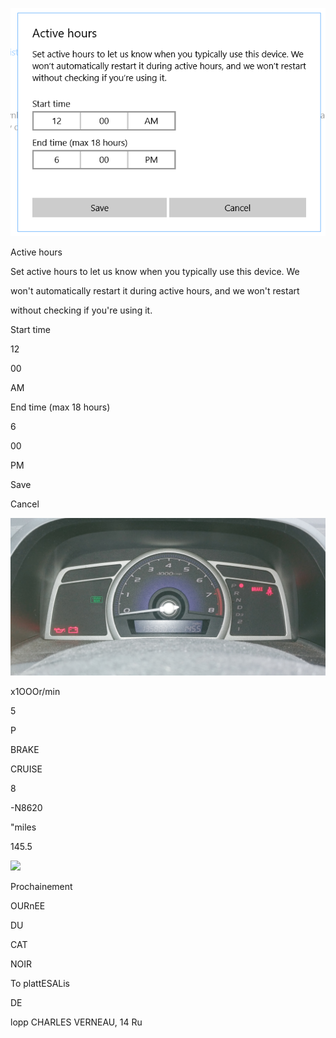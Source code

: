 

![](images/activehours.PNG)



Active hours

Set active hours to let us know when you typically use this device. We

won't automatically restart it during active hours, and we won't restart

without checking if you're using it.

Start time

12

00

AM

End time (max 18 hours)

6

00

PM

Save

Cancel



![](images/20190103_151852.jpg)



x1OOOr/min

5

P

BRAKE

CRUISE

8

-N8620

"miles

145.5



![]("images/20190103_153524.jpg")

Prochainement

OURnEE

DU

CAT

NOIR

To plattESALis

DE

lopp CHARLES VERNEAU, 14 Ru